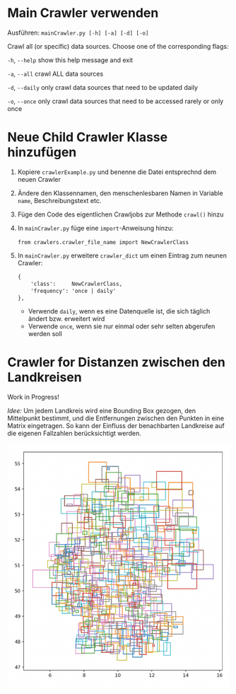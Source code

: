 # Main Crawler verwenden
Ausführen: `mainCrawler.py [-h] [-a] [-d] [-o]`

Crawl all (or specific) data sources. Choose one of the corresponding flags:
  
  `-h`, `--help`   show this help message and exit
  
  `-a`, `--all`    crawl ALL data sources
  
  `-d`, `--daily`  only crawl data sources that need to be updated daily
  
  `-o`, `--once`   only crawl data sources that need to be accessed rarely or only once

# Neue Child Crawler Klasse hinzufügen

1. Kopiere `crawlerExample.py` und benenne die Datei entsprechnd dem neuen Crawler
2. Ändere den Klassennamen, den menschenlesbaren Namen in Variable `name`, Beschreibungstext etc.
3. Füge den Code des eigentlichen Crawljobs zur Methode `crawl()` hinzu
4. In `mainCrawler.py` füge eine `import`-Anweisung hinzu:

    `from crawlers.crawler_file_name import NewCrawlerClass`
    
5. In `mainCrawler.py` erweitere `crawler_dict` um einen Eintrag zum neunen Crawler:
    
    ```
    {
        'class':     NewCrawlerClass,
        'frequency': 'once | daily'
    },
    ```
    - Verwende `daily`, wenn es eine Datenquelle ist, die sich täglich ändert bzw. erweitert wird
    - Verwende `once`, wenn sie nur einmal oder sehr selten abgerufen werden soll

# Crawler for Distanzen zwischen den Landkreisen
Work in Progress!

*Idee:* Um jedem Landkreis wird eine Bounding Box gezogen, den Mittelpunkt bestimmt, und die Entfernungen zwischen den Punkten in eine Matrix eingetragen.
So kann der Einfluss der benachbarten Landkreise auf die eigenen Fallzahlen berücksichtigt werden.

![plot Landkreise Bounding Boxes](crawlerDistancesLK.png)